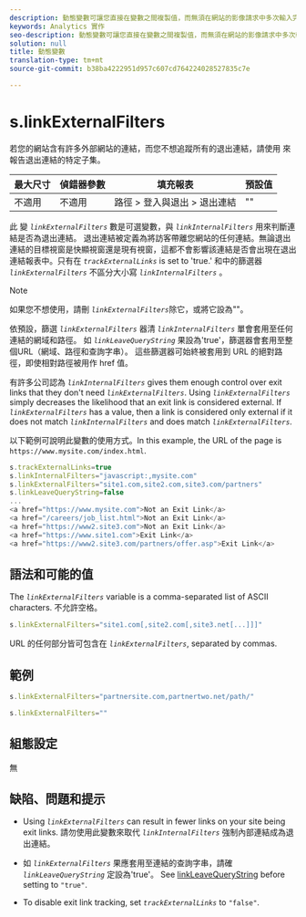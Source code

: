 ```yaml
---
description: 動態變數可讓您直接在變數之間複製值，而無須在網站的影像請求中多次輸入完整值。
keywords: Analytics 實作
seo-description: 動態變數可讓您直接在變數之間複製值，而無須在網站的影像請求中多次輸入完整值。
solution: null
title: 動態變數
translation-type: tm+mt
source-git-commit: b38ba4222951d957c607cd764224028527835c7e

---
```



# s.linkExternalFilters

若您的網站含有許多外部網站的連結，而您不想追蹤所有的退出連結，請使用 來報告退出連結的特定子集。

| 最大尺寸 | 偵錯器參數 | 填充報表 | 預設值 |
|---|---|---|---|
| 不適用 | 不適用 | 路徑 &gt; 登入與退出 &gt; 退出連結 | "" |

此  變 *`linkExternalFilters`* 數是可選變數，與 *`linkInternalFilters`* 用來判斷連結是否為退出連結。 退出連結被定義為將訪客帶離您網站的任何連結。無論退出連結的目標視窗是快顯視窗還是現有視窗，這都不會影響該連結是否會出現在退出連結報表中。只有在 *`trackExternalLinks`* is set to 'true.' 和中的篩選器 *`linkExternalFilters`* 不區分大小寫 *`linkInternalFilters`* 。

>[!NOTE]
>
>如果您不想使用，請刪 *`linkExternalFilters`*&#x200B;除它，或將它設為""。

依預設，篩選 *`linkExternalFilters`* 器清 *`linkInternalFilters`* 單會套用至任何連結的網域和路徑。 如 *`linkLeaveQueryString`* 果設為'true'，篩選器會套用至整個URL（網域、路徑和查詢字串）。 這些篩選器可始終被套用到 URL 的絕對路徑，即使相對路徑被用作 href 值。

有許多公司認為  *`linkInternalFilters`* gives them enough control over exit links that they don't need *`linkExternalFilters`*. Using *`linkExternalFilters`* simply decreases the likelihood that an exit link is considered external. If *`linkExternalFilters`* has a value, then a link is considered only external if it does not match *`linkInternalFilters`* and does match *`linkExternalFilters`*.

以下範例可說明此變數的使用方式。In this example, the URL of the page is `https://www.mysite.com/index.html`.

```js
s.trackExternalLinks=true 
s.linkInternalFilters="javascript:,mysite.com" 
s.linkExternalFilters="site1.com,site2.com,site3.com/partners" 
s.linkLeaveQueryString=false 
... 
<a href="https://www.mysite.com">Not an Exit Link</a> 
<a href="/careers/job_list.html">Not an Exit Link</a> 
<a href="https://www2.site3.com">Not an Exit Link</a> 
<a href="https://www.site1.com">Exit Link</a> 
<a href="https://www2.site3.com/partners/offer.asp">Exit Link</a> 
```

## 語法和可能的值

The *`linkExternalFilters`* variable is a comma-separated list of ASCII characters. 不允許空格。

```js
s.linkExternalFilters="site1.com[,site2.com[,site3.net[...]]]"
```

URL 的任何部分皆可包含在  *`linkExternalFilters`*, separated by commas.

## 範例

```js
s.linkExternalFilters="partnersite.com,partnertwo.net/path/"
```

```js
s.linkExternalFilters=""
```

## 組態設定

無

## 缺陷、問題和提示

* Using *`linkExternalFilters`* can result in fewer links on your site being exit links. 請勿使用此變數來取代 *`linkInternalFilters`* 強制內部連結成為退出連結。

* 如 *`linkExternalFilters`* 果應套用至連結的查詢字串，請確 *`linkLeaveQueryString`* 定設為'true'。 See [linkLeaveQueryString](https://docs.adobe.com/content/help/en/analytics/implementation/javascript-implementation/variables-analytics-reporting/config-var/s-account.html) before setting to `"true"`.

* To disable exit link tracking, set *`trackExternalLinks`* to `"false"`.
